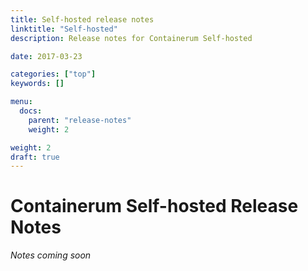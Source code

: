 ```yaml
---
title: Self-hosted release notes
linktitle: "Self-hosted"
description: Release notes for Containerum Self-hosted

date: 2017-03-23

categories: ["top"]
keywords: []

menu:
  docs:
    parent: "release-notes"
    weight: 2

weight: 2
draft: true
---
```



# Containerum Self-hosted Release Notes
*Notes coming soon*
